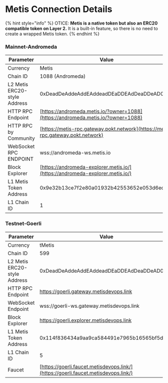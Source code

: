 # Metis Connection Details

{% hint style="info" %}
OTICE: **Metis is a native token but also an ERC20 compatible token on Layer 2.** It is a built-in feature, so there is no need to create a wrapped Metis token.
{% endhint %}

### Mainnet-Andromeda

| Parameter                    | Value                                                                            |
| ---------------------------- | -------------------------------------------------------------------------------- |
| Currency                     | Metis                                                                            |
| Chain ID                     | 1088 (Andromeda)                                                                 |
| L2 Metis ERC20-style Address | 0xDeadDeAddeAddEAddeadDEaDDEAdDeaDDeAD0000                                       |
| HTTP RPC Endpoint            | [https://andromeda.metis.io/?owner=1088](https://andromeda.metis.io/?owner=1088) |
| HTTP RPC by Community        | [https://metis-rpc.gateway.pokt.network](https://metis-rpc.gateway.pokt.network) |
| WebSocket RPC ENDPOINT       | wss://andromeda-ws.metis.io                                                      |
| Block Explorer               | [https://andromeda-explorer.metis.io/](https://andromeda-explorer.metis.io/)     |
| L1 Metis Token Address       | 0x9e32b13ce7f2e80a01932b42553652e053d6ed8e                                       |
| L1 Chain ID                  | 1                                                                                |

### Testnet-Goerli

| Parameter                    | Value                                                                              |
| ---------------------------- | ---------------------------------------------------------------------------------- |
| Currency                     | tMetis                                                                             |
| Chain ID                     | 599                                                                                |
| L2 Metis ERC20-style Address | 0xDeadDeAddeAddEAddeadDEaDDEAdDeaDDeAD0000                                         |
| HTTP RPC Endpoint            | https://goerli.gateway.metisdevops.link                                            |
| WebSocket Endpoint           | wss://goerli-ws.gateway.metisdevops.link                                           |
| Block Explorer               | https://goerli.explorer.metisdevops.link                                           |
| L1 Metis Token Address       | 0x114f836434a9aa9ca584491e7965b16565bf5d7b                                         |
| L1 Chain ID                  | 5                                                                                  |
| Faucet                       | [https://goerli.faucet.metisdevops.link/](https://goerli.faucet.metisdevops.link/) |
